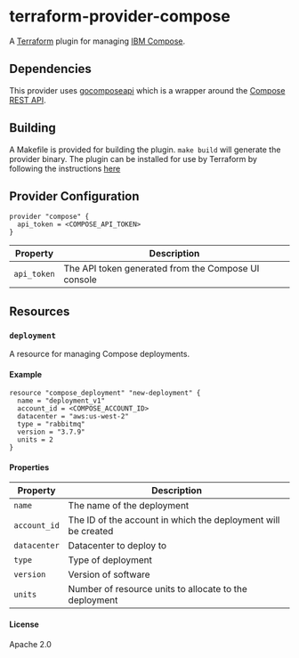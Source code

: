 # terraform-provider-compose

A [Terraform](https://www.terraform.io) plugin for managing [IBM Compose](https://compose.com/).

## Dependencies

This provider uses [gocomposeapi](https://github.com/compose/gocomposeapi) which is a wrapper around 
the [Compose REST API](https://apidocs.compose.com).

## Building

A Makefile is provided for building the plugin. `make build` will generate the provider binary. The plugin can be
installed for use by Terraform by following the instructions [here](https://www.terraform.io/docs/configuration/providers.html#third-party-plugins)

## Provider Configuration

```
provider "compose" {
  api_token = <COMPOSE_API_TOKEN>
}
```

| Property            | Description                                       
| ----------------    | -----------------------                              
| `api_token`         | The API token generated from the Compose UI console  

## Resources
### `deployment`

A resource for managing Compose deployments.

#### Example

```
resource "compose_deployment" "new-deployment" {
  name = "deployment_v1"
  account_id = <COMPOSE_ACCOUNT_ID>
  datacenter = "aws:us-west-2"
  type = "rabbitmq"
  version = "3.7.9"
  units = 2
}
```

#### Properties

| Property              | Description                                                        
| ----------------      | ----------------------                                           
| `name`                | The name of the deployment                                        
| `account_id`          | The ID of the account in which the deployment will be created    
| `datacenter`          | Datacenter to deploy to                                            
| `type`                | Type of deployment         
| `version`             | Version of software 
| `units`               | Number of resource units to allocate to the deployment

#### License
Apache 2.0

